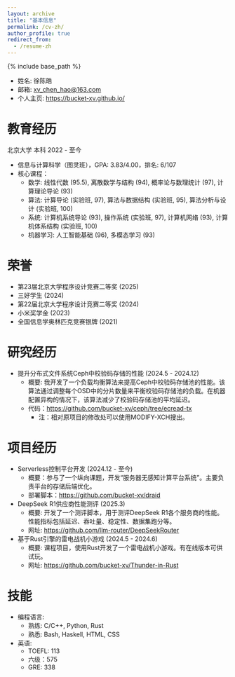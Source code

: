 ```yaml
---
layout: archive
title: "基本信息"
permalink: /cv-zh/
author_profile: true
redirect_from:
  - /resume-zh
---
```


{% include base_path %}
* 姓名: 徐陈皓
* 邮箱: xv_chen_hao@163.com
* 个人主页: https://bucket-xv.github.io/

教育经历
======
北京大学 本科 2022 - 至今
* 信息与计算科学（图灵班），GPA: 3.83/4.00，排名: 6/107
* 核心课程：
  * 数学: 线性代数 (95.5), 离散数学与结构 (94), 概率论与数理统计 (97), 计算理论导论 (93)
  * 算法: 计算导论 (实验班, 97), 算法与数据结构 (实验班, 95), 算法分析与设计 (实验班, 100)
  * 系统: 计算机系统导论 (93), 操作系统 (实验班, 97), 计算机网络 (93), 计算机体系结构 (实验班, 100)
  * 机器学习: 人工智能基础 (96), 多模态学习 (93)

荣誉
======
* 第23届北京大学程序设计竞赛二等奖 (2025)
* 三好学生 (2024)
* 第22届北京大学程序设计竞赛二等奖 (2024)
* 小米奖学金 (2023)
* 全国信息学奥林匹克竞赛银牌 (2021)

研究经历
======
* 提升分布式文件系统Ceph中校验码存储的性能 (2024.5 - 2024.12)
  * 概要: 我开发了一个负载均衡算法来提高Ceph中校验码存储池的性能。该算法通过调整每个OSD中的分片数量来平衡校验码存储池的负载。在机器配置异构的情况下，该算法减少了校验码存储池的平均延迟。
  * 代码：https://github.com/bucket-xv/ceph/tree/ecread-tx
    * 注：相对原项目的修改处可以使用MODIFY-XCH搜出。

项目经历
======
* Serverless控制平台开发 (2024.12 - 至今)
  * 概要：参与了一个纵向课题，开发“服务器无感知计算平台系统”。主要负责平台的存储后端优化。
  * 部署脚本：https://github.com/bucket-xv/draid
* DeepSeek R1供应商性能测评 (2025.3)
  * 概要: 开发了一个测评脚本，用于测评DeepSeek R1各个服务商的性能。性能指标包括延迟、吞吐量、稳定性、数据集跑分等。
  * 网址: https://github.com/llm-router/DeepSeekRouter
* 基于Rust引擎的雷电战机小游戏 (2024.5 - 2024.6)
  * 概要: 课程项目，使用Rust开发了一个雷电战机小游戏。有在线版本可供试玩。
  * 网址: https://github.com/bucket-xv/Thunder-in-Rust

技能
======
* 编程语言: 
  * 熟练: C/C++, Python, Rust
  * 熟悉: Bash, Haskell, HTML, CSS
* 英语:
  * TOEFL: 113
  * 六级：575
  * GRE: 338

<!-- Publications
======
  <ul>{% for post in site.publications %}
    {% include archive-single-cv.html %}
  {% endfor %}</ul> -->
  